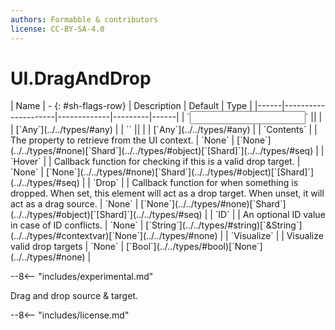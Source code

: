 ```yaml
---
authors: Formabble & contributors
license: CC-BY-SA-4.0
---
```



# UI.DragAndDrop

<div class="sh-parameters" markdown="1">
| Name | - {: #sh-flags-row} | Description | Default | Type |
|------|---------------------|-------------|---------|------|
| `<input>` || | | [`Any`](../../types/#any) |
| `<output>` || | | [`Any`](../../types/#any) |
| `Contents` |  | The property to retrieve from the UI context. | `None` | [`None`](../../types/#none)[`Shard`](../../types/#object)[`[Shard]`](../../types/#seq) |
| `Hover` |  | Callback function for checking if this is a valid drop target. | `None` | [`None`](../../types/#none)[`Shard`](../../types/#object)[`[Shard]`](../../types/#seq) |
| `Drop` |  | Callback function for when something is dropped. When set, this element will act as a drop target. When unset, it will act as a drag source. | `None` | [`None`](../../types/#none)[`Shard`](../../types/#object)[`[Shard]`](../../types/#seq) |
| `ID` |  | An optional ID value in case of ID conflicts. | `None` | [`String`](../../types/#string)[`&String`](../../types/#contextvar)[`None`](../../types/#none) |
| `Visualize` |  | Visualize valid drop targets | `None` | [`Bool`](../../types/#bool)[`None`](../../types/#none) |

</div>

--8<-- "includes/experimental.md"

Drag and drop source & target.

--8<-- "includes/license.md"

